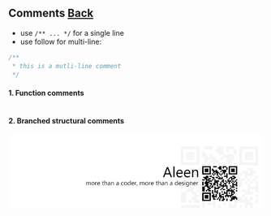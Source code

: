 ## Comments [**Back**](./../README.md)

- use `/** ... */` for a single line
- use follow for multi-line:

```js
/**
 * this is a mutli-line comment
 */
```

#### 1. Function comments

```js

```

#### 2. Branched structural comments

<a href="http://aleen42.github.io/" target="_blank" ><img src="./../pic/tail.gif"></a>